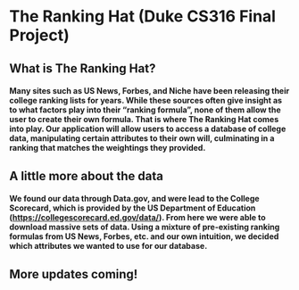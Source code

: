 # The Ranking Hat (Duke CS316 Final Project)

## What is The Ranking Hat?

#### Many sites such as US News, Forbes, and Niche have been releasing their college ranking lists for years. While these sources often give insight as to what factors play into their “ranking formula”, none of them allow the user to create their own formula. That is where The Ranking Hat comes into play. Our application will allow users to access a database of college data, manipulating certain attributes to their own will, culminating in a ranking that matches the weightings they provided. 

## A little more about the data

#### We found our data through Data.gov, and were lead to the College Scorecard, which is provided by the US Department of Education (https://collegescorecard.ed.gov/data/). From here we were able to download massive sets of data. Using a mixture of pre-existing ranking formulas from US News, Forbes, etc. and our own intuition, we decided which attributes we wanted to use for our database. 

## More updates coming! 
